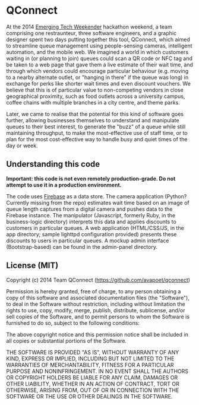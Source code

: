 QConnect
========

At the 2014 [Emerging Tech Weekender](http://emergingtechweekender.co.uk/) hackathon weekend, a team comprising one restraunteur, three software engineers, and a graphic designer spent two days putting together this tool, QConnect, which aimed to streamline queue management using people-sensing cameras, intelligent automation, and the mobile web. We imagined a world in which customers waiting in (or planning to join) queues could scan a QR code or NFC tag and be taken to a web page that gave them a live estimate of their wait time, and through which vendors could encourage particular behaviour (e.g. moving to a nearby alternate outlet, or "hanging in there" if the queue was long) in exchange for perks like shorter wait times and even discount vouchers. We believe that this is of particular value to non-competing vendors in close geographical proximity, such as food outlets across a university campus, coffee chains with multiple branches in a city centre, and theme parks.

Later, we came to realise that the potential for this kind of software goes further, allowing businesses themselves to understand and manipulate queues to their best interest, to generate the "buzz" of a queue while still maintaining throughput, to make the most-effective use of staff time, or to plan for the most cost-effective way to handle busy and quiet times of the day or week.

Understanding this code
-----------------------

**Important: this code is not even remotely production-grade. Do not attempt to use it in a production environment.**

The code uses [Firebase](https://www.firebase.com) as a data store. The camera application (Python? Currently missing from the repo) estimates wait time based on an image of queue length captures from a digital camera and pushes data to the Firebase instance. The manipulator (Javascript, formerly Ruby, in the business-logic directory) interprets this data and applies discounts to customers in particular queues. A web application (HTML/CSS/JS, in the app directory; sample lighttpd configuration provided) presents these discounts to users in particular queues. A mockup admin interface (Bootstrap-based) can be found in the admin-panel directory.

License (MIT)
-------------

Copyright (c) 2014 Team QConnect (https://github.com/avapoet/qconnect)

Permission is hereby granted, free of charge, to any person obtaining a copy
of this software and associated documentation files (the "Software"), to deal
in the Software without restriction, including without limitation the rights
to use, copy, modify, merge, publish, distribute, sublicense, and/or sell
copies of the Software, and to permit persons to whom the Software is
furnished to do so, subject to the following conditions:

The above copyright notice and this permission notice shall be included in all
copies or substantial portions of the Software.

THE SOFTWARE IS PROVIDED "AS IS", WITHOUT WARRANTY OF ANY KIND, EXPRESS OR
IMPLIED, INCLUDING BUT NOT LIMITED TO THE WARRANTIES OF MERCHANTABILITY,
FITNESS FOR A PARTICULAR PURPOSE AND NONINFRINGEMENT. IN NO EVENT SHALL THE
AUTHORS OR COPYRIGHT HOLDERS BE LIABLE FOR ANY CLAIM, DAMAGES OR OTHER
LIABILITY, WHETHER IN AN ACTION OF CONTRACT, TORT OR OTHERWISE, ARISING FROM,
OUT OF OR IN CONNECTION WITH THE SOFTWARE OR THE USE OR OTHER DEALINGS IN THE
SOFTWARE.